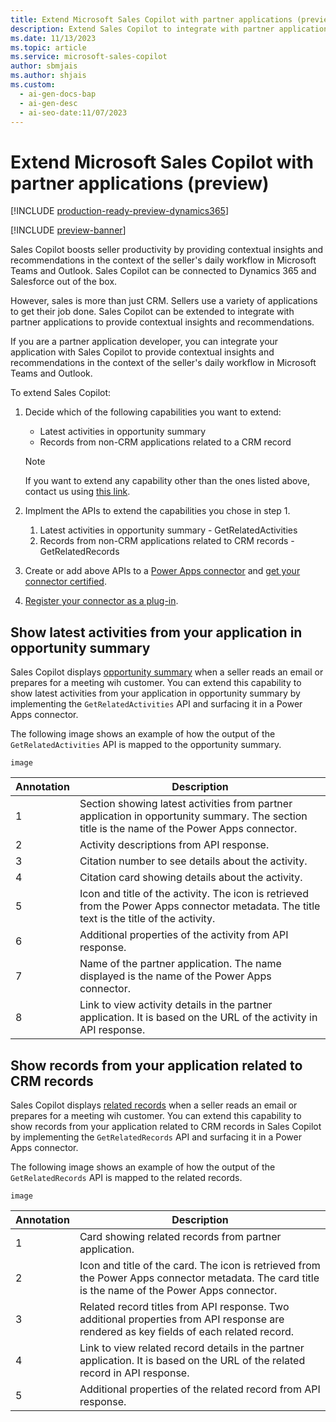 ```yaml
---
title: Extend Microsoft Sales Copilot with partner applications (preview)
description: Extend Sales Copilot to integrate with partner applications to provide contextual insights and recommendations in Teams and Outlook.
ms.date: 11/13/2023
ms.topic: article
ms.service: microsoft-sales-copilot
author: sbmjais
ms.author: shjais
ms.custom:
  - ai-gen-docs-bap
  - ai-gen-desc
  - ai-seo-date:11/07/2023
---
```


# Extend Microsoft Sales Copilot with partner applications (preview)

[!INCLUDE [production-ready-preview-dynamics365](includes/production-ready-preview-dynamics365.md)]

[!INCLUDE [preview-banner](includes/preview-banner.md)]

Sales Copilot boosts seller productivity by providing contextual insights and recommendations in the context of the seller's daily workflow in Microsoft Teams and Outlook. Sales Copilot can be connected to Dynamics 365 and Salesforce out of the box.

However, sales is more than just CRM. Sellers use a variety of applications to get their job done. Sales Copilot can be extended to integrate with partner applications to provide contextual insights and recommendations.

If you are a partner application developer, you can integrate your application with Sales Copilot to provide contextual insights and recommendations in the context of the seller's daily workflow in Microsoft Teams and Outlook.

To extend Sales Copilot:

1. Decide which of the following capabilities you want to extend:
    - Latest activities in opportunity summary
    - Records from non-CRM applications related to a CRM record
    
    > [!NOTE]
    > If you want to extend any capability other than the ones listed above, contact us using [this link](https://aka.ms/SalesCopilotPartnerSignUp).

2. Implment the APIs to extend the capabilities you chose in step 1.
    1. Latest activities in opportunity summary - GetRelatedActivities
    1. Records from non-CRM applications related to CRM records - GetRelatedRecords

3. Create or add above APIs to a [Power Apps connector](/connectors/connectors) and [get your connector certified](/connectors/custom-connectors/submit-certification).

4. [Register your connector as a plug-in](/power-apps/developer/data-platform/register-plug-in).


## Show latest activities from your application in opportunity summary

Sales Copilot displays [opportunity summary](view-opportunity-summary.md) when a seller reads an email or prepares for a meeting wih customer. You can extend this capability to show latest activities from your application in opportunity summary by implementing the `GetRelatedActivities` API and surfacing it in a Power Apps connector.

The following image shows an example of how the output of the `GetRelatedActivities` API is mapped to the opportunity summary.

`image`

|Annotation|Description|
|----------|-----------|
|1|Section showing latest activities from partner application in opportunity summary. The section title is the name of the Power Apps connector.|
|2|Activity descriptions from API response.|
|3|Citation number to see details about the activity.|
|4|Citation card showing details about the activity.|
|5|Icon and title of the activity. The icon is retrieved from the Power Apps connector metadata. The title text is the title of the activity.|
|6|Additional properties of the activity from API response.|
|7|Name of the partner application. The name displayed is the name of the Power Apps connector.|
|8|Link to view activity details in the partner application. It is based on the URL of the activity in API response.|


## Show records from your application related to CRM records

Sales Copilot displays [related records](view-related-records.md) when a seller reads an email or prepares for a meeting wih customer. You can extend this capability to show records from your application related to CRM records in Sales Copilot by implementing the `GetRelatedRecords` API and surfacing it in a Power Apps connector.

The following image shows an example of how the output of the `GetRelatedRecords` API is mapped to the related records.

`image`

|Annotation|Description|
|----------|-----------|
|1|Card showing related records from partner application.|
|2|Icon and title of the card. The icon is retrieved from the Power Apps connector metadata. The card title is the name of the Power Apps connector.|
|3|Related record titles from API response. Two additional properties from API response are rendered as key fields of each related record.|
|4|Link to view related record details in the partner application. It is based on the URL of the related record in API response.|
|5|Additional properties of the related record from API response.|
